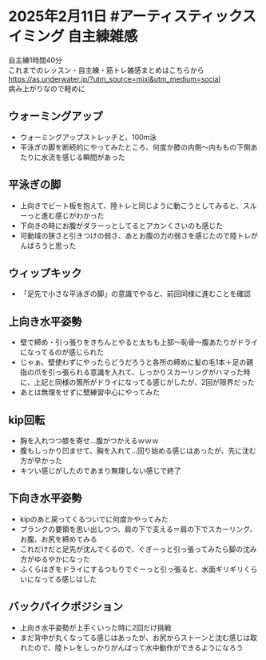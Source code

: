 # 2025年2月11日 #アーティスティックスイミング 自主練雑感
自主練1時間40分  
これまでのレッスン・自主練・筋トレ雑感まとめはこちらから  
https://as.underwater.jp/?utm_source=mixi&utm_medium=social  
病み上がりなので軽めに
## ウォーミングアップ
- ウォーミングアップストレッチと、100m泳
- 平泳ぎの脚を断続的にやってみたところ、何度か膝の内側～内ももの下側あたりに水流を感じる瞬間があった
## 平泳ぎの脚
- 上向きでビート板を抱えて、陸トレと同じように動こうとしてみると、スルーっと進む感じがわかった
- 下向きの時にお腹がダラーっとしてるとアカンくさいのも感じた
- 可動域の狭さと引きつけの弱さ、あとお腹の力の弱さを感じたので陸トレがんばろうと思った
## ウィップキック
- 「足先で小さな平泳ぎの脚」の意識でやると、前回同様に進むことを確認
## 上向き水平姿勢
- 壁で締め・引っ張りをきちんとやると太もも上部～恥骨～腹あたりがドライになってるのが感じられた
- じゃぁ、壁使わずにやったらどうだろうと各所の締めに髪の毛1本＋足の親指の爪を引っ張られる意識を入れて、しっかりスカーリングがハマった時に、上記と同様の箇所がドライになってる感じがしたが、2回が限界だった
- あとは無理をせずに壁練習中心にやってみた
## kip回転
- 胸を入れつつ膝を寄せ…腹がつかえるｗｗｗ
- 腹もしっかり凹ませて、胸を入れて…回り始める感じはあったが、先に沈む方が早かった
- キツい感じがしたのであまり無理しない感じで終了
## 下向き水平姿勢
- kipのあと戻ってくるついでに何度かやってみた
- プランクの要領を思い出しつつ、肩の下で支える＝肩の下でスカーリング、お腹、お尻を締めてみる
- これだけだと足先が沈んでくるので、ぐぎーっと引っ張ってみたら脚の沈み方がゆるやかになった
- ふくらはぎをドライにするつもりでぐーっと引っ張ると、水面ギリギリくらいになってる感じはした
## バックパイクポジション
- 上向き水平姿勢が上手くいった時に2回だけ挑戦
- まだ背中が丸くなってる感じはあったが、お尻からストーンと沈む感じは取れたので、陸トレをしっかりがんばって水中動作ができるようになろう